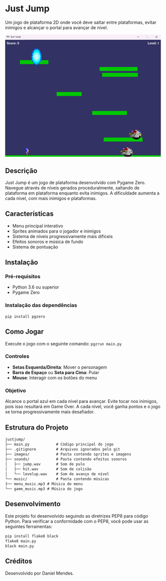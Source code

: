 # Just Jump

Um jogo de plataforma 2D onde você deve saltar entre plataformas, evitar inimigos e alcançar o portal para avançar de nível.

![Screenshot do jogo](images/Screenshot.png)

## Descrição

Just Jump é um jogo de plataforma desenvolvido com Pygame Zero. Navegue através de níveis gerados proceduralmente, saltando de plataforma em plataforma enquanto evita inimigos. A dificuldade aumenta a cada nível, com mais inimigos e plataformas.

## Características

- Menu principal interativo
- Sprites animados para o jogador e inimigos
- Sistema de níveis progressivamente mais difíceis
- Efeitos sonoros e música de fundo
- Sistema de pontuação

## Instalação

### Pré-requisitos

- Python 3.6 ou superior
- Pygame Zero

### Instalação das dependências
``` pip install pgzero ```

## Como Jogar

Execute o jogo com o seguinte comando:
``` pgzrun main.py ```

### Controles

- **Setas Esquerda/Direita**: Mover o personagem
- **Barra de Espaço** ou **Seta para Cima**: Pular
- **Mouse**: Interagir com os botões do menu

### Objetivo

Alcance o portal azul em cada nível para avançar. Evite tocar nos inimigos, pois isso resultará em Game Over. A cada nível, você ganha pontos e o jogo se torna progressivamente mais desafiador.

## Estrutura do Projeto
```
justjump/
├── main.py            # Código principal do jogo
├── .gitignore         # Arquivos ignorados pelo git
├── images/            # Pasta contendo sprites e imagens
├── sounds/            # Pasta contendo efeitos sonoros
│   ├── jump.wav       # Som de pulo
│   ├── hit.wav        # Som de colisão
│   └── levelup.wav    # Som de avanço de nível
└── music/             # Pasta contendo músicas
├── menu_music.mp3 # Música do menu
└── game_music.mp3 # Música do jogo
```

## Desenvolvimento

Este projeto foi desenvolvido seguindo as diretrizes PEP8 para código Python. Para verificar a conformidade com o PEP8, você pode usar as seguintes ferramentas:

```
pip install flake8 black
flake8 main.py
black main.py
```


## Créditos

Desenvolvido por Daniel Mendes.